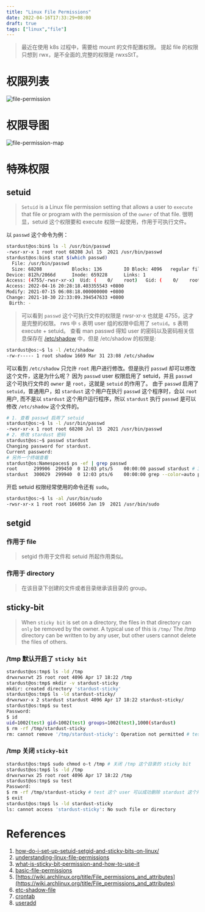 ```yaml
---
title: "Linux File Permissions"
date: 2022-04-16T17:33:29+08:00
draft: true
tags: ["linux","file"]
---
```

> 最近在使用 k8s 过程中，需要给 mount 的文件配置权限。
> 提起 file 的权限只想到 rwx，是不全面的,完整的权限是 rwxsStT。

# 权限列表

![file-permission](https://raw.githubusercontent.com/stardustman/pictures/main/img/file-permission.jpg)

# 权限导图

![file-permission-map](https://raw.githubusercontent.com/stardustman/pictures/main/img/Linux-File-Permission-Map.png)

# 特殊权限

## setuid

> `Setuid` is a Linux file permission setting that allows a user to `execute` that file or program with the permission of the `owner` of that file.
> 很明显，setuid 这个权限要和 execute 权限一起使用，作用于可执行文件。

以 `passwd` 这个命令为例：

```bash
stardust@os:bin$ ls -l /usr/bin/passwd 
-rwsr-xr-x 1 root root 68208 Jul 15  2021 /usr/bin/passwd
stardust@os:bin$ stat $(which passwd)
  File: /usr/bin/passwd
  Size: 68208           Blocks: 136        IO Block: 4096   regular file
Device: 812h/2066d      Inode: 659228      Links: 1
Access: (4755/-rwsr-xr-x)  Uid: (    0/    root)   Gid: (    0/    root)
Access: 2022-04-16 20:28:18.403355543 +0800
Modify: 2021-07-15 06:08:18.000000000 +0800
Change: 2021-10-30 22:33:09.394547633 +0800
 Birth: -
```

> 可以看到 `passwd` 这个可执行文件的权限是 rwsr-xr-x 也就是 4755，这才是完整的权限。
> rws 中 `s` 表明 user 组的权限中启用了 `setuid`。s 表明 execute + setuid。
> 查看 man passwd 得知 user 的密码以及密码相关信息保存在 [/etc/shadow](https://linuxize.com/post/etc-shadow-file/) 中，但是 /etc/shadow 的权限是:

```bash
stardust@os:~$ ls -l /etc/shadow
-rw-r----- 1 root shadow 1669 Mar 31 23:08 /etc/shadow
```

可以看到 `/etc/shadow` 只允许 `root` 用户进行修改。但是执行 `passwd` 却可以修改这个文件，这是为什么呢？
因为 `passwd` user 权限启用了 setuid，并且 `passwd` 这个可执行文件的 `owner` 是 `root`，这就是 `setuid` 的作用了。
由于 `passwd` 启用了 `setuid`，普通用户，如 `stardust` 这个用户在执行 `passwd` 这个程序时，会以 `root` 用户, 而不是以 `stardust` 这个用户运行程序，所以 `stardust` 执行 `passwd` 是可以修改 `/etc/shadow` 这个文件的。

```bash
# 1. 查看 passwd 启用了 setuid
stardust@os:~$ ls -l /usr/bin/passwd 
-rwsr-xr-x 1 root root 68208 Jul 15  2021 /usr/bin/passwd 
# 2. 修改 stardust 密码
stardust@os:~$ passwd stardust
Changing password for stardust.
Current password: 
# 另外一个终端查看
stardust@os:Namespaces$ ps -ef | grep passwd
root      299906  299450  0 12:03 pts/5    00:00:00 passwd stardust # 3. 可以看出 passwd stardust 是以 root 用户执行的
stardust  300029  299940  0 12:03 pts/6    00:00:00 grep --color=auto passwd
```

开启 setuid 权限经常使用的命令还有 `sudo`。

```bash
stardust@os:~$ ls -al /usr/bin/sudo
-rwsr-xr-x 1 root root 166056 Jan 19  2021 /usr/bin/sudo
```

## setgid

### 作用于 file

> setgid 作用于文件和 setuid 所起作用类似。

### 作用于 directory

> 在该目录下创建的文件或者目录继承该目录的 group。

## sticky-bit

> When `sticky bit` is set on a directory, the files in that directory can `only` be removed by the owner.
> A typical use of this is `/tmp/`
> The /tmp directory can be written to by any user, but other users cannot delete the files of others.

### /tmp 默认开启了 `sticky bit`

```bash
stardust@os:tmp$ ls -ld /tmp
drwxrwxrwt 25 root root 4096 Apr 17 18:22 /tmp
stardust@os:tmp$ mkdir -v stardust-sticky
mkdir: created directory 'stardust-sticky'
stardust@os:tmp$ ls -ld stardust-sticky/
drwxrwxr-x 2 stardust stardust 4096 Apr 17 18:22 stardust-sticky/
stardust@os:tmp$ su test
Password: 
$ id
uid=1002(test) gid=1002(test) groups=1002(test),1000(stardust)
$ rm -rf /tmp/stardust-sticky
rm: cannot remove '/tmp/stardust-sticky': Operation not permitted # test 这个 user 无法删除 /tmp/stardust-sticky 这个 directory 的。

```

### /tmp 关闭 `sticky-bit`

```bash
stardust@os:tmp$ sudo chmod o-t /tmp # 关闭 /tmp 这个目录的 sticky bit
stardust@os:tmp$ ls -ld /tmp
drwxrwxrwx 25 root root 4096 Apr 17 18:22 /tmp
stardust@os:tmp$ su test
Password: 
$ rm -rf /tmp/stardust-sticky # test 这个 user 可以成功删除 stardust 这个用户的 /tmp/stardust-sticky 目录
$ exit
stardust@os:tmp$ ls -ld stardust-sticky
ls: cannot access 'stardust-sticky': No such file or directory

```

# References

1. [how-do-i-set-up-setuid-setgid-and-sticky-bits-on-linux/](https://www.liquidweb.com/kb/how-do-i-set-up-setuid-setgid-and-sticky-bits-on-linux/)
2. [understanding-linux-file-permissions](https://linuxize.com/post/understanding-linux-file-permissions/)
3. [what-is-sticky-bit-permission-and-how-to-use-it](https://trendoceans.com/what-is-sticky-bit-permission-and-how-to-use-it)
4. [basic-file-permissions](https://www.liquidweb.com/kb/new-user-tutorial-basic-file-permissions/)
5. [https://wiki.archlinux.org/title/File_permissions_and_attributes](https://wiki.archlinux.org/title/File_permissions_and_attributes)
6. [etc-shadow-file](https://linuxize.com/post/etc-shadow-file/)
7. [crontab](https://www.man7.org/linux/man-pages/man1/crontab.1.html)
8. [useradd](https://linuxize.com/post/how-to-create-users-in-linux-using-the-useradd-command/)
